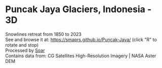 # Puncak Jaya Glaciers, Indonesia - 3D 
Snowlines retreat from 1850 to 2023  
See and browse it at: https://smaprs.github.io/Puncak-Jaya/    (click "R" to rotate and stop)   
Processed by [Soar](https://soar.earth/)  
Contains data from: CG Satellites High-Resolution Imagery | NASA Aster DEM
